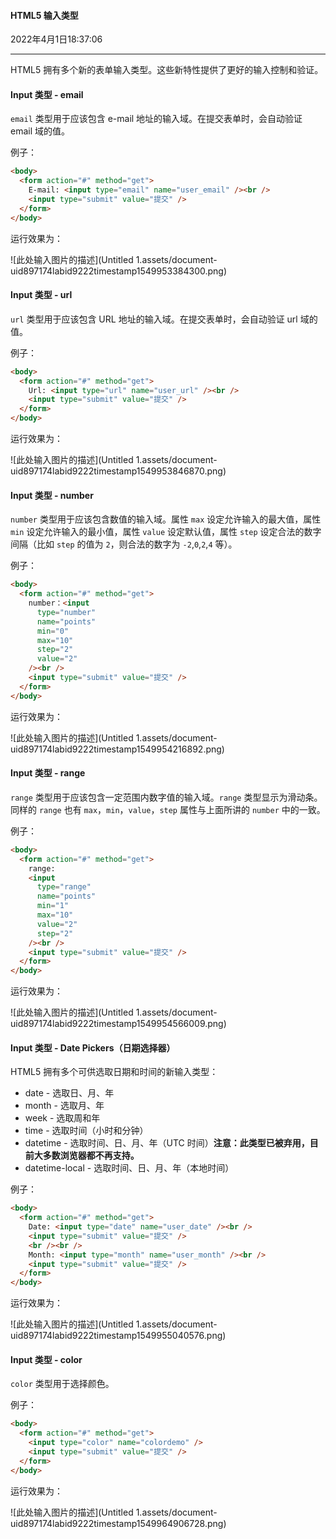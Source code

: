 #### HTML5 输入类型

2022年4月1日18:37:06

----



HTML5 拥有多个新的表单输入类型。这些新特性提供了更好的输入控制和验证。

#### Input 类型 - email

`email` 类型用于应该包含 e-mail 地址的输入域。在提交表单时，会自动验证 email 域的值。

例子：

```html
<body>
  <form action="#" method="get">
    E-mail: <input type="email" name="user_email" /><br />
    <input type="submit" value="提交" />
  </form>
</body>
```

运行效果为：

![此处输入图片的描述](Untitled 1.assets/document-uid897174labid9222timestamp1549953384300.png)

#### Input 类型 - url

`url` 类型用于应该包含 URL 地址的输入域。在提交表单时，会自动验证 url 域的值。

例子：

```html
<body>
  <form action="#" method="get">
    Url: <input type="url" name="user_url" /><br />
    <input type="submit" value="提交" />
  </form>
</body>
```

运行效果为：

![此处输入图片的描述](Untitled 1.assets/document-uid897174labid9222timestamp1549953846870.png)

#### Input 类型 - number

`number` 类型用于应该包含数值的输入域。属性 `max` 设定允许输入的最大值，属性 `min` 设定允许输入的最小值，属性 `value` 设定默认值，属性 `step` 设定合法的数字间隔（比如 `step` 的值为 `2`，则合法的数字为 `-2`,`0`,`2`,`4` 等）。

例子：

```html
<body>
  <form action="#" method="get">
    number：<input
      type="number"
      name="points"
      min="0"
      max="10"
      step="2"
      value="2"
    /><br />
    <input type="submit" value="提交" />
  </form>
</body>
```

运行效果为：

![此处输入图片的描述](Untitled 1.assets/document-uid897174labid9222timestamp1549954216892.png)

#### Input 类型 - range

`range` 类型用于应该包含一定范围内数字值的输入域。`range` 类型显示为滑动条。同样的 `range` 也有 `max`，`min`，`value`，`step` 属性与上面所讲的 `number` 中的一致。

例子：

```html
<body>
  <form action="#" method="get">
    range:
    <input
      type="range"
      name="points"
      min="1"
      max="10"
      value="2"
      step="2"
    /><br />
    <input type="submit" value="提交" />
  </form>
</body>
```

运行效果为：

![此处输入图片的描述](Untitled 1.assets/document-uid897174labid9222timestamp1549954566009.png)

#### Input 类型 - Date Pickers（日期选择器）

HTML5 拥有多个可供选取日期和时间的新输入类型：

- date - 选取日、月、年
- month - 选取月、年
- week - 选取周和年
- time - 选取时间（小时和分钟）
- datetime - 选取时间、日、月、年（UTC 时间）**注意：此类型已被弃用，目前大多数浏览器都不再支持。**
- datetime-local - 选取时间、日、月、年（本地时间）

例子：

```html
<body>
  <form action="#" method="get">
    Date: <input type="date" name="user_date" /><br />
    <input type="submit" value="提交" />
    <br /><br />
    Month: <input type="month" name="user_month" /><br />
    <input type="submit" value="提交" />
  </form>
</body>
```

运行效果为：

![此处输入图片的描述](Untitled 1.assets/document-uid897174labid9222timestamp1549955040576.png)

#### Input 类型 - color

`color` 类型用于选择颜色。

例子：

```html
<body>
  <form action="#" method="get">
    <input type="color" name="colordemo" />
    <input type="submit" value="提交" />
  </form>
</body>
```

运行效果为：

![此处输入图片的描述](Untitled 1.assets/document-uid897174labid9222timestamp1549964906728.png)